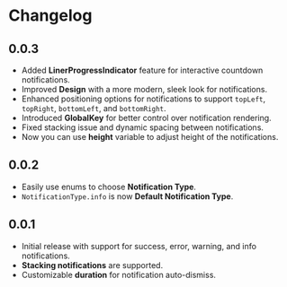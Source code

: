 # Changelog

## 0.0.3
- Added **LinerProgressIndicator** feature for interactive countdown notifications.
- Improved **Design** with a more modern, sleek look for notifications.
- Enhanced positioning options for notifications to support `topLeft`, `topRight`, `bottomLeft`, and `bottomRight`.
- Introduced **GlobalKey** for better control over notification rendering.
- Fixed stacking issue and dynamic spacing between notifications.
- Now you can use **height** variable to adjust height of the notifications.

## 0.0.2
- Easily use enums to choose **Notification Type**.
- `NotificationType.info` is now **Default Notification Type**.

## 0.0.1
- Initial release with support for success, error, warning, and info notifications.
- **Stacking notifications** are supported.
- Customizable **duration** for notification auto-dismiss.

